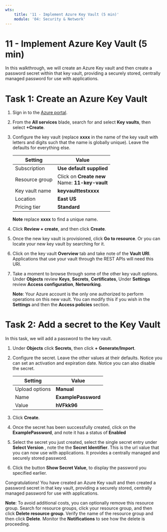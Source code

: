 ```yaml
---
wts:
    title: '11 - Implement Azure Key Vault (5 min)'
    module: '04: Security & Network'
---
```

# 11 - Implement Azure Key Vault (5 min)

In this walkthrough, we will create an Azure Key vault and then create a password secret within that key vault, providing a securely stored, centrally managed password for use with applications.

# Task 1: Create an Azure Key Vault 

1. Sign in to the [Azure portal](https://portal.azure.com).

2. From the **All services** blade, search for and select **Key vaults**, then select **+Create**.

3. Configure the key vault (replace **xxxx** in the name of the key vault with letters and digits such that the name is globally unique). Leave the defaults for everything else.

    | Setting | Value | 
    | --- | --- |
    | Subscription | **Use default supplied** |
    | Resource group | Click on **Create new** <br /> Name: **11-key-vault** |
    | Key vault name | **keyvaulttestxxxx** |
    | Location | **East US** |
    | Pricing tier | **Standard** |
    
    **Note** replace **xxxx** to find a unique name.
4. Click **Review + create**, and then click **Create**. 

5. Once the new key vault is provisioned, click **Go to resource**. Or you can locate your new key vault by searching for it. 

6. Click on the key vault **Overview** tab and take note of the **Vault URI**. Applications that use your vault through the REST APIs will need this URI.

7. Take a moment to browse through some of the other key vault options. Under **Objects** review **Keys**, **Secrets**, **Certificates**, Under **Settings** review **Access configuration**, **Networking**.

    **Note**: Your Azure account is the only one authorized to perform operations on this new vault. You can modify this if you wish in the **Settings** and then the **Access policies** section.

# Task 2: Add a secret to the Key Vault
        
In this task, we will add a password to the key vault. 

1. Under **Objects** click **Secrets**, then click **+ Generate/Import**.

2. Configure the secret. Leave the other values at their defaults. Notice you can set an activation and expiration date. Notice you can also disable the secret.

    | Setting | Value | 
    | --- | --- |
    | Upload options | **Manual** |
    | Name | **ExamplePassword** |
    | Value | **hVFkk96** |

3. Click **Create**.

4. Once the secret has been successfully created, click on the **ExamplePassword**, and note it has a status of **Enabled**

5. Select the secret you just created, select the single secret entry under **Select Version** , note the the **Secret Identifier**. This is the url value that you can now use with applications. It provides a centrally managed and securely stored password. 

6. Click the button **Show Secret Value**, to display the password you specified earlier.


Congratulations! You have created an Azure Key vault and then created a password secret in that key vault, providing a securely stored, centrally managed password for use with applications.

**Note**: To avoid additional costs, you can optionally remove this resource group. Search for resource groups, click your resource group, and then click **Delete resource group**. Verify the name of the resource group and then click **Delete**. Monitor the **Notifications** to see how the delete is proceeding.
